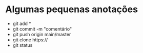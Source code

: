 # Algumas pequenas anotações

- git add *
- git commit -m "comentário"
- git push origin main/master
- git clone https://
- git status